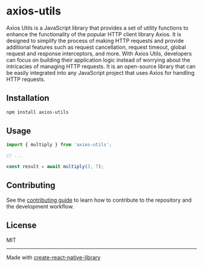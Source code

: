 # axios-utils

Axios Utils is a JavaScript library that provides a set of utility functions to enhance the functionality of the popular HTTP client library Axios. It is designed to simplify the process of making HTTP requests and provide additional features such as request cancellation, request timeout, global request and response interceptors, and more. With Axios Utils, developers can focus on building their application logic instead of worrying about the intricacies of managing HTTP requests. It is an open-source library that can be easily integrated into any JavaScript project that uses Axios for handling HTTP requests.

## Installation

```sh
npm install axios-utils
```

## Usage

```js
import { multiply } from 'axios-utils';

// ...

const result = await multiply(3, 7);
```

## Contributing

See the [contributing guide](CONTRIBUTING.md) to learn how to contribute to the repository and the development workflow.

## License

MIT

---

Made with [create-react-native-library](https://github.com/callstack/react-native-builder-bob)
